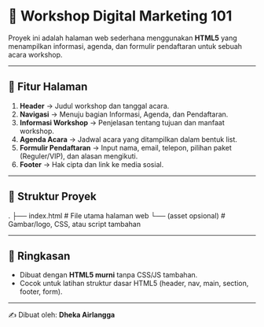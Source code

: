 # 📄 Workshop Digital Marketing 101

Proyek ini adalah halaman web sederhana menggunakan **HTML5** yang menampilkan informasi,
agenda, dan formulir pendaftaran untuk sebuah acara workshop.

---

## 📌 Fitur Halaman

1. **Header** → Judul workshop dan tanggal acara.
2. **Navigasi** → Menuju bagian Informasi, Agenda, dan Pendaftaran.
3. **Informasi Workshop** → Penjelasan tentang tujuan dan manfaat workshop.
4. **Agenda Acara** → Jadwal acara yang ditampilkan dalam bentuk list.
5. **Formulir Pendaftaran** → Input nama, email, telepon, pilihan paket (Reguler/VIP), dan alasan mengikuti.
6. **Footer** → Hak cipta dan link ke media sosial.

---

## 📂 Struktur Proyek

.
├── index.html # File utama halaman web
└── (asset opsional) # Gambar/logo, CSS, atau script tambahan

---

## 📝 Ringkasan

- Dibuat dengan **HTML5 murni** tanpa CSS/JS tambahan.
- Cocok untuk latihan struktur dasar HTML5 (header, nav, main, section, footer, form).

---

✍️ Dibuat oleh: **Dheka Airlangga**
